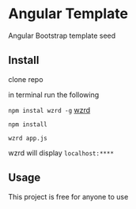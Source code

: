 # Angular Template
Angular Bootstrap template seed

## Install
clone repo

in terminal run the following

`npm instal wzrd -g` [wzrd](https://github.com/maxogden/wzrd)

`npm install`

`wzrd app.js`

wzrd will display `localhost:****`

## Usage
This project is free for anyone to use
